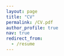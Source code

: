 ```yaml
---
layout: page
title: "CV"
permalink: /CV.pdf
author_profile: true
nav: true
redirect_from:
  - /resume
---
```


<object data="../CV.pdf" width="1000" height="1000" type='application/pdf'></object>
